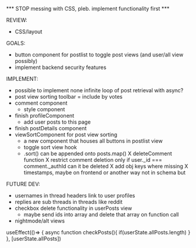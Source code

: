 *** STOP messing with CSS, pleb. implement functionality first ***

REVIEW:
- CSS/layout    

GOALS:
- button component for postlist to toggle post views (and user/all view possibly)
- implement backend security features

IMPLEMENT:
- possible to implement none infinite loop of post retrieval with async?
- post view sorting toolbar = include by votes
- comment component
    + style component
- finish profileComponent
    + add user posts to this page
- finish postDetails component
- viewSortComponent for post view sorting
    + a new component that houses all buttons in postlist view
    + toggle sort view hook
    + .sort() can be appended onto posts.map()
X deleteComment function
X restrict comment deletion only if user._id === comment._authId can it be deleted
X add obj keys where missing
X timestamps, maybe on frontend or another way not in schema but

FUTURE DEV:
- usernames in thread headers link to user profiles
- replies are sub threads in threads like reddit
- checkbox delete functionality in userPosts view
    + maybe send ids into array and delete that array on function call
- nightmode/alt views

useEffect(()=> {
    async function checkPosts(){
        if(userState.allPosts.length)
    }
}, [userState.allPosts])